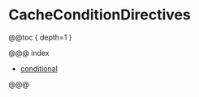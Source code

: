 <a id="cacheconditiondirectives-java"></a>
# CacheConditionDirectives

@@toc { depth=1 }

@@@ index

* [conditional](conditional.md)

@@@
